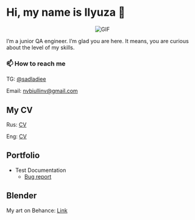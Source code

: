 # Hi, my name is Ilyuza  🦕

<div align="center">

![GIF](https://media.giphy.com/media/l0K4n42JVSqqUvAQg/giphy.gif)
  
</div>

I’m a junior QA engineer. I’m glad you are here. It means, you are curious about the level of my skills.

### 📫 How to reach me 
TG: [@sadladiee](https://t.me/sadladiee)

Email: nvbiullinv@gmail.com

## My CV 

Rus: [CV](https://docs.google.com/document/d/1_Z1iSxTqcShc2n-RASFmaVSi9cD2urQ7Qq6T2Qktgu0/edit?pli=1&tab=t.0#heading=h.2ci3rnivy5z4)

Eng: [CV](https://docs.google.com/document/d/12WDu1aeKCzS8TumrpwqGvhSS5S4N_3sZP0W417p7qYc/edit?tab=t.0#heading=h.5x0d5h95i329)

## Portfolio 
- Test Documentation
  -  [Bug report](https://docs.google.com/document/d/1CizEzdr3cz-A8I22axxhXcVYW3lB_8O0C3TS1fJ-zfo/edit?tab=t.0)

## Blender 

My art on Behance: [Link](https://www.behance.net/c7f6dee6)

